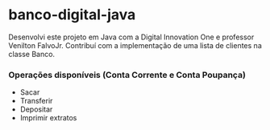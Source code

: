 # banco-digital-java

Desenvolvi este projeto em Java com a Digital Innovation One e professor Venilton FalvoJr. Contribuí com a implementação de uma lista de clientes na classe Banco.

### Operações disponíveis (Conta Corrente e Conta Poupança)
- Sacar
- Transferir
- Depositar
- Imprimir extratos
